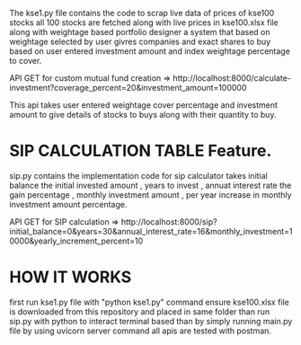 The kse1.py file contains the code to scrap live data of prices of kse100 stocks all 100 stocks are fetched along with live prices in kse100.xlsx file along with weightage based portfolio designer a system that based on weightage selected by user givres companies and exact shares to buy based on user entered investment amount and index weightage percentage to cover.

API GET for custom mutual fund creation => http://localhost:8000/calculate-investment?coverage_percent=20&investment_amount=100000

This api takes user entered weightage cover percentage and investment amount to give details of stocks to buys along with their quantity to buy.

# SIP CALCULATION TABLE Feature.

sip.py contains the implementation code for sip calculator takes initial balance the initial invested amount , years to invest , annuat interest rate the gain percentage , monthly investment amount , per year increase in monthly investment amount percentage.

API GET for SIP calculation => http://localhost:8000/sip?initial_balance=0&years=30&annual_interest_rate=16&monthly_investment=10000&yearly_increment_percent=10

# HOW IT WORKS

first run kse1.py file with "python kse1.py" command ensure kse100.xlsx file is downloaded from this repository and placed in same folder than run sip.py with python to interact terminal based than by simply running main.py file by using uvicorn server command all apis are tested with postman.
